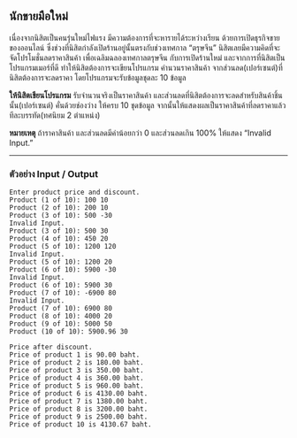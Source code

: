 นักขายมือใหม่
---

  เนื่องจากนิสิตเป็นคนรุ่นใหม่ไฟแรง มีความต้องการที่จะหารายได้ระหว่างเรียน ด้วยการเปิดธุรกิจขายของออนไลน์ ซึ่งช่วงที่นิสิตกำลังเปิดร้านอยู่นั้นตรงกับช่วงเทศกาล “ตรุษจีน” นิสิตเลยมีความคิดที่จะจัดโปรโมชั่นลดราคาสินค้า เพื่อเฉลิมฉลองเทศกาลตรุษจีน กับการเปิดร้านใหม่ และจากการที่นิสิตเป็นโปรแกรมเมอร์ที่ดี ทำให้นิสิตต้องการจะเขียนโปรแกรม คำนวนราคาสินค้า จากส่วนลด(เปอร์เซนต์)ที่นิสิตต้องการจะลดราคา โดยโปรแกรมจะรับข้อมูลชุดละ 10 ข้อมูล

**ให้นิสิตเขียนโปรแกรม** รับจำนวนจริงเป็นราคาสินค้า และส่วนลดที่นิสิตต้องการจะลดสำหรับสินค้าชิ้นนั้น(เปอร์เซนต์) คั่นด้วยช่องว่าง ให้ครบ 10 ชุดข้อมูล จากนั้นให้แสดงผลเป็นราคาสินค้าที่ลดราคาแล้วทีละบรรทัด(ทศนิยม 2 ตำแหน่ง)

**หมายเหตุ** ถ้าราคาสินค้า และส่วนลดมีค่าน้อยกว่า 0 และส่วนลดเกิน 100% ให้แสดง “Invalid Input.”


---

### **ตัวอย่าง** **Input / Output**

```
Enter product price and discount.
Product (1 of 10): 100 10
Product (2 of 10): 200 10
Product (3 of 10): 500 -30
Invalid Input.
Product (3 of 10): 500 30
Product (4 of 10): 450 20
Product (5 of 10): 1200 120
Invalid Input.
Product (5 of 10): 1200 20
Product (6 of 10): 5900 -30
Invalid Input.
Product (6 of 10): 5900 30
Product (7 of 10): -6900 80
Invalid Input.
Product (7 of 10): 6900 80
Product (8 of 10): 4000 20
Product (9 of 10): 5000 50
Product (10 of 10): 5900.96 30

Price after discount.
Price of product 1 is 90.00 baht.
Price of product 2 is 180.00 baht.
Price of product 3 is 350.00 baht.
Price of product 4 is 360.00 baht.
Price of product 5 is 960.00 baht.
Price of product 6 is 4130.00 baht.
Price of product 7 is 1380.00 baht.
Price of product 8 is 3200.00 baht.
Price of product 9 is 2500.00 baht.
Price of product 10 is 4130.67 baht.

```
